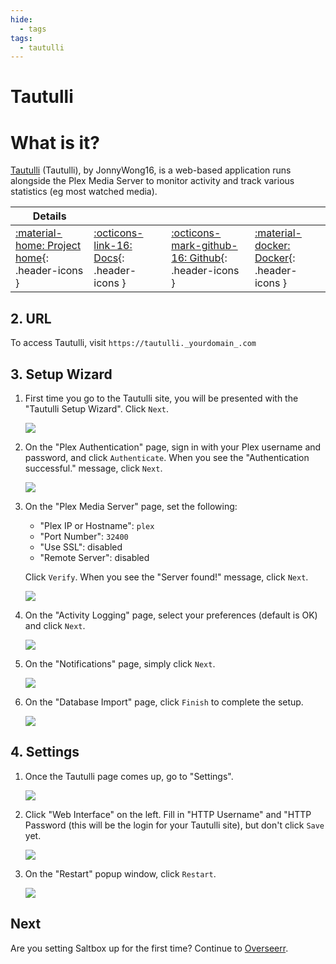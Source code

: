 ```yaml
---
hide:
  - tags
tags:
  - tautulli
---
```


# Tautulli

# What is it?

[Tautulli](http://tautulli.com/) (Tautulli), by JonnyWong16, is a web-based application runs alongside the Plex Media Server to monitor activity and track various statistics (eg most watched media).

| Details     |             |             |             |
|-------------|-------------|-------------|-------------|
| [:material-home: Project home](http://tautulli.com){: .header-icons } | [:octicons-link-16: Docs](https://github.com/Tautulli/Tautulli/wiki){: .header-icons } | [:octicons-mark-github-16: Github](https://github.com/Tautulli/Tautulli){: .header-icons } | [:material-docker: Docker](https://hub.docker.com/r/hotio/tautulli){: .header-icons }|

## 2. URL

To access Tautulli, visit `https://tautulli._yourdomain_.com`

## 3. Setup Wizard

1. First time you go to the Tautulli site, you will be presented with the "Tautulli Setup Wizard". Click `Next`.

    ![](../images/tautulli/01-tautulli-wizard.png)

2. On the "Plex Authentication" page, sign in with your Plex username and password, and click `Authenticate`. When you see the "Authentication successful." message, click `Next`.

    ![](../images/tautulli/02-tautulli-plex-auth.png)

3. On the "Plex Media Server" page, set the following:

    - "Plex IP or Hostname": `plex`
    - "Port Number": `32400`
    - "Use SSL": disabled
    - "Remote Server": disabled

     Click `Verify`. When you see the "Server found!" message, click `Next`.

     ![](../images/tautulli/03-tautulli-plex-media.png)

4. On the "Activity Logging" page, select your preferences (default is OK) and click `Next`.

    ![](../images/tautulli/04-tautulli-activity.png)

5. On the "Notifications" page, simply click `Next`.

    ![](../images/tautulli/05-tautulli-notifications.png)

6. On the "Database Import" page, click `Finish` to complete the setup.

    ![](../images/tautulli/06-tautulli-database.png)

## 4. Settings

1. Once the Tautulli page comes up, go to "Settings".

    ![](../images/tautulli/07-tautulli-settings.png)

2. Click "Web Interface" on the left. Fill in "HTTP Username" and "HTTP Password (this will be the login for your Tautulli site), but don't click `Save` yet.

    ![](../images/tautulli/08-tautulli-web.png)

3. On the "Restart" popup window, click `Restart`.

    ![](../images/tautulli/10-tautulli-reboot.png)

## Next

Are you setting Saltbox up for the first time?  Continue to [Overseerr](overseerr.md).
